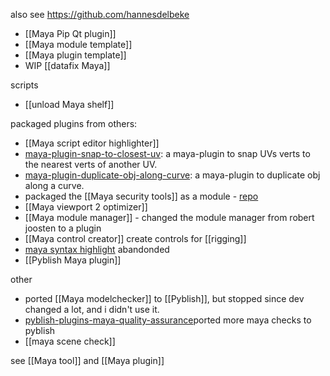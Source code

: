 also see https://github.com/hannesdelbeke

- [[Maya Pip Qt plugin]]
- [[Maya module template]]
- [[Maya plugin template]]
- WIP [[datafix Maya]]

scripts
- [[unload Maya shelf]]

packaged plugins from others:
- [[Maya script editor highlighter]]
- [maya-plugin-snap-to-closest-uv](https://github.com/hannesdelbeke/maya-plugin-snap-to-closest-uv): a maya-plugin to snap UVs verts to the nearest verts of another UV.  
- [maya-plugin-duplicate-obj-along-curve](https://github.com/hannesdelbeke/maya-plugin-duplicate-obj-along-curve): a maya-plugin to duplicate obj along a curve.  
- packaged the [[Maya security tools]] as a module - [repo](https://github.com/hannesdelbeke/maya-security-tools)
- [[Maya viewport 2 optimizer]]
- [[Maya module manager]] - changed the module manager from robert joosten to a plugin
- [[Maya control creator]] create controls for [[rigging]]
- [maya syntax highlight](https://github.com/hannesdelbeke/maya-plugin-color-out) abandonded
- [[Pyblish Maya plugin]]

other
- ported [[Maya modelchecker]] to [[Pyblish]], but stopped since dev changed a lot, and i didn't use it.
- [pyblish-plugins-maya-quality-assurance](https://github.com/hannesdelbeke/pyblish-plugins-maya-quality-assurance)ported more maya checks to pyblish
- [[maya scene check]]

see [[Maya tool]] and [[Maya plugin]]